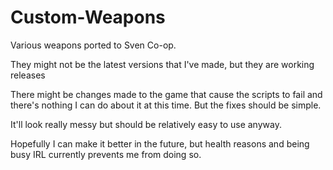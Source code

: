 # Custom-Weapons
Various weapons ported to Sven Co-op.

They might not be the latest versions that I've made, but they are working releases

There might be changes made to the game that cause the scripts to fail and there's nothing I can do about it at this time. But the fixes should be simple.

It'll look really messy but should be relatively easy to use anyway.

Hopefully I can make it better in the future, but health reasons and being busy IRL currently prevents me from doing so.
